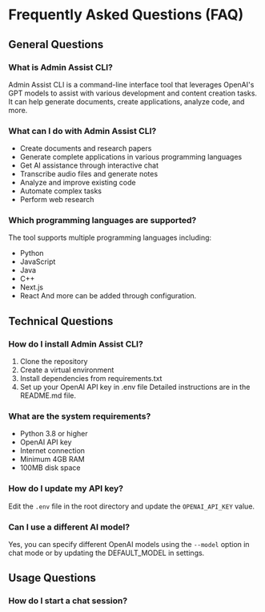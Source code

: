 # Frequently Asked Questions (FAQ)

## General Questions

### What is Admin Assist CLI?
Admin Assist CLI is a command-line interface tool that leverages OpenAI's GPT models to assist with various development and content creation tasks. It can help generate documents, create applications, analyze code, and more.

### What can I do with Admin Assist CLI?
- Create documents and research papers
- Generate complete applications in various programming languages
- Get AI assistance through interactive chat
- Transcribe audio files and generate notes
- Analyze and improve existing code
- Automate complex tasks
- Perform web research

### Which programming languages are supported?
The tool supports multiple programming languages including:
- Python
- JavaScript
- Java
- C++
- Next.js
- React
And more can be added through configuration.

## Technical Questions

### How do I install Admin Assist CLI?
1. Clone the repository
2. Create a virtual environment
3. Install dependencies from requirements.txt
4. Set up your OpenAI API key in .env file
Detailed instructions are in the README.md file.

### What are the system requirements?
- Python 3.8 or higher
- OpenAI API key
- Internet connection
- Minimum 4GB RAM
- 100MB disk space

### How do I update my API key?
Edit the `.env` file in the root directory and update the `OPENAI_API_KEY` value.

### Can I use a different AI model?
Yes, you can specify different OpenAI models using the `--model` option in chat mode or by updating the DEFAULT_MODEL in settings.

## Usage Questions

### How do I start a chat session?
